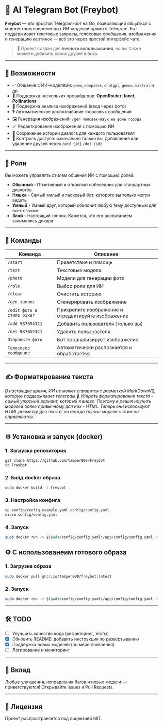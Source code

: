# 🤖 AI Telegram Bot (Freybot)

**Freybot** — это простой Telegram-бот на Go, позволяющий общаться с множеством современных ИИ-моделей прямо в Telegram. Бот поддерживает текстовые запросы, голосовые сообщения, изображения и генерацию картинок — всё это через простой интерфейс чата.

> 🚀 Проект создан для **личного использования**, но вы также можете добавить своих друзей в бота.

---

## 🌟 Возможности

- ✅ Общение с ИИ-моделями: `qwen`, `deepseek`, `chatgpt`, `gemma`, `mistral` и др.
- 🔄 Поддержка нескольких провайдеров: **OpenRouter**, **Ionet**, **Pollinations**
- 📸 Поддержка анализа изображений (ввод через фото)
- 🎙️ Автоматическое распознавание голосовых сообщений
- 🖼️ Генерация изображений: `/gen Человек-паук на фоне города`
- 🪄 Редактирование изображений с помощью ИИ
- 💬 Сохранение истории диалога для каждого пользователя
- 🔐 Контроль доступа: изначально только вы, добавление или удаление друзей через `/add {id}` `/del {id}`

---

## 👤 Роли

Вы можете управлять стилем общения ИИ с помощью ролей:
- **Обычный** - Позитивный и открытый собеседник для стандартных диалогов
- **Няшка** - Самый милый и ласковый бот, которого вы только могли видеть
- **Умный** - Умный друг, который объяснит любую тему доступным для всех языком
- **Злой** - Настоящий гопник. Кажется, что его воспитанием занимались дикари

---

## 🧰 Команды

| Команда | Описание |
|--------|--------|
| `/start` | Приветствие и помощь |
| `/text` | Текстовые модели |
| `/photo` | Модели для генерации фото |
| `/role` | Выбор роли для ИИ |
| `/clear` | Очистить историю |
| `/gen запрос` | Сгенерировать изображение |
| `/edit фото в стиле pixar` | Прикрепите изображение и отредактируйте изображение |
| `/add 987654321` | Добавить пользователя (только вы) |
| `/del 987654321` | Удалить пользователя |
| `Отправьте фото` | Бот проанализирует изображение |
| `Голосовое сообщение` | Автоматически распознается и обработается |

---

## ✍️ Форматирование текста

*В настоящее время, ИИ не может справится с разметкой MarkDownV2, которую поддерживает телеграм 🫠
Убирать форматирование текста - самый ужасный вариант, который я видел. Поэтому я решил научить моделей более привычному для них - HTML.
Теперь они используют HTML разметку для текста, но иногда глупые модели с этим не справляются.*

---

## ⚙️ Установка и запуск (docker)

### 1. Загрузка репозитория
```bash
git clone https://github.com/tamper000/Freybot
cd Freybot
```

### 2. Билд docker образа
```bash
sudo docker build -t freybot .
```

### 3. Настройка конфига
```bash
cp config/config.example.yaml config/config.yaml
micro config/config.yaml
```

### 4. Запуск
```bash
sudo docker run -v $(pwd)/config/config.yaml:/app/config/config.yaml -v $(pwd)/database/bot.db:/app/database/bot.db -p 8888:8888 freybot
```

## ⚙️ С использованеим готового образа

### 1. Загрузка образа
```bash
sudo docker pull ghcr.io/tamper000/freybot:latest
```
### 2. Запуск
```bash
sudo docker run -v $(pwd)/config/config.yaml:/app/config/config.yaml -v $(pwd)/database/bot.db:/app/database/bot.db -p 8888:8888 ghcr.io/tamper000/freybot
```

---

## 🛠️ TODO

- [ ] Улучшить качество кода (рефакторинг, тесты)
- [X] Обновить README: добавить инструкции по развёртыванию
- [X] Поддержка новых моделей (по мере появления)
- [ ] Логирование и мониторинг

---

## 🤝 Вклад

Любые улучшения, исправления багов и новые модели — приветствуются!
Открывайте Issues и Pull Requests.

---

## 📄 Лицензия

Проект распространяется под лицензией MIT.
